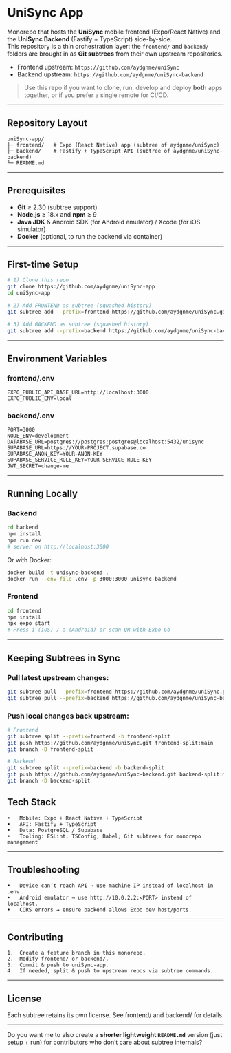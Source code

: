 # UniSync App

Monorepo that hosts the **UniSync** mobile frontend (Expo/React Native) and the **UniSync Backend** (Fastify + TypeScript) side-by-side.  
This repository is a thin orchestration layer: the `frontend/` and `backend/` folders are brought in as **Git subtrees** from their own upstream repositories.

- Frontend upstream: `https://github.com/aydgnme/uniSync`
- Backend upstream:  `https://github.com/aydgnme/uniSync-backend`

> Use this repo if you want to clone, run, develop and deploy **both** apps together, or if you prefer a single remote for CI/CD.

---

## Repository Layout
```
uniSync-app/
├─ frontend/   # Expo (React Native) app (subtree of aydgnme/uniSync)
├─ backend/    # Fastify + TypeScript API (subtree of aydgnme/uniSync-backend)
└─ README.md
```

---

## Prerequisites

- **Git** ≥ 2.30 (subtree support)
- **Node.js** ≥ 18.x and **npm** ≥ 9
- **Java JDK** & Android SDK (for Android emulator) / Xcode (for iOS simulator)
- **Docker** (optional, to run the backend via container)

---

## First-time Setup

```bash
# 1) Clone this repo
git clone https://github.com/aydgnme/uniSync-app
cd uniSync-app

# 2) Add FRONTEND as subtree (squashed history)
git subtree add --prefix=frontend https://github.com/aydgnme/uniSync.git main --squash

# 3) Add BACKEND as subtree (squashed history)
git subtree add --prefix=backend https://github.com/aydgnme/uniSync-backend.git main --squash
```
 ---

 ## Environment Variables

### frontend/.env
```.env
EXPO_PUBLIC_API_BASE_URL=http://localhost:3000
EXPO_PUBLIC_ENV=local
```
### backend/.env
```.env
PORT=3000
NODE_ENV=development
DATABASE_URL=postgres://postgres:postgres@localhost:5432/unisync
SUPABASE_URL=https://YOUR-PROJECT.supabase.co
SUPABASE_ANON_KEY=YOUR-ANON-KEY
SUPABASE_SERVICE_ROLE_KEY=YOUR-SERVICE-ROLE-KEY
JWT_SECRET=change-me
```
---

## Running Locally

### Backend
```bash
cd backend
npm install
npm run dev
# server on http://localhost:3000
```
Or with Docker:
```bash
docker build -t unisync-backend .
docker run --env-file .env -p 3000:3000 unisync-backend
```
### Frontend
```bash
cd frontend
npm install
npx expo start
# Press i (iOS) / a (Android) or scan QR with Expo Go
```

---

## Keeping Subtrees in Sync

### Pull latest upstream changes:
```bash
git subtree pull --prefix=frontend https://github.com/aydgnme/uniSync.git main --squash
git subtree pull --prefix=backend https://github.com/aydgnme/uniSync-backend.git main --squash
```
### Push local changes back upstream:
```bash
# Frontend
git subtree split --prefix=frontend -b frontend-split
git push https://github.com/aydgnme/uniSync.git frontend-split:main
git branch -D frontend-split

# Backend
git subtree split --prefix=backend -b backend-split
git push https://github.com/aydgnme/uniSync-backend.git backend-split:main
git branch -D backend-split
```

## Tech Stack
	•	Mobile: Expo + React Native + TypeScript
	•	API: Fastify + TypeScript
	•	Data: PostgreSQL / Supabase
	•	Tooling: ESLint, TSConfig, Babel; Git subtrees for monorepo management

---

## Troubleshooting
	•	Device can’t reach API → use machine IP instead of localhost in .env.
	•	Android emulator → use http://10.0.2.2:<PORT> instead of localhost.
	•	CORS errors → ensure backend allows Expo dev host/ports.

---

## Contributing
	1.	Create a feature branch in this monorepo.
	2.	Modify frontend/ or backend/.
	3.	Commit & push to uniSync-app.
	4.	If needed, split & push to upstream repos via subtree commands.

---

## License

Each subtree retains its own license. See frontend/ and backend/ for details.

---

Do you want me to also create a **shorter lightweight `README.md`** version (just setup + run) for contributors who don’t care about subtree internals?
